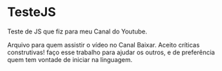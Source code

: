 # TesteJS
Teste de JS que fiz para meu Canal do Youtube. 

Arquivo para quem assistir o vídeo no Canal Baixar. Aceito críticas construtivas! faço esse trabalho para ajudar os outros, e de preferência quem tem vontade de iniciar na linguagem. 


